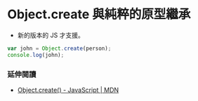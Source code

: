 # Object.create 與純粹的原型繼承

* 新的版本的 JS 才支援。

```js
var john = Object.create(person);
console.log(john);
```

### 延伸閱讀

* [Object.create() - JavaScript | MDN](https://developer.mozilla.org/zh-TW/docs/Web/JavaScript/Reference/Global_Objects/Object/create)
